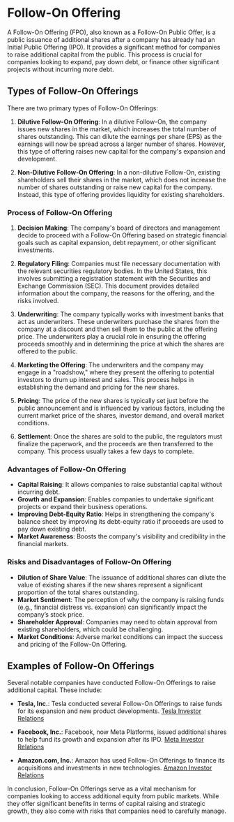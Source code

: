 # Follow-On Offering

A Follow-On Offering (FPO), also known as a Follow-On Public Offer, is a public issuance of additional shares after a company has already had an Initial Public Offering (IPO). It provides a significant method for companies to raise additional capital from the public. This process is crucial for companies looking to expand, pay down debt, or finance other significant projects without incurring more debt.

## Types of Follow-On Offerings

There are two primary types of Follow-On Offerings:

1. **Dilutive Follow-On Offering**: In a dilutive Follow-On, the company issues new shares in the market, which increases the total number of shares outstanding. This can dilute the earnings per share (EPS) as the earnings will now be spread across a larger number of shares. However, this type of offering raises new capital for the company's expansion and development.

2. **Non-Dilutive Follow-On Offering**: In a non-dilutive Follow-On, existing shareholders sell their shares in the market, which does not increase the number of shares outstanding or raise new capital for the company. Instead, this type of offering provides liquidity for existing shareholders.

### Process of Follow-On Offering

1. **Decision Making**: The company's board of directors and management decide to proceed with a Follow-On Offering based on strategic financial goals such as capital expansion, debt repayment, or other significant investments.

2. **Regulatory Filing**: Companies must file necessary documentation with the relevant securities regulatory bodies. In the United States, this involves submitting a registration statement with the Securities and Exchange Commission (SEC). This document provides detailed information about the company, the reasons for the offering, and the risks involved.

3. **Underwriting**: The company typically works with investment banks that act as underwriters. These underwriters purchase the shares from the company at a discount and then sell them to the public at the offering price. The underwriters play a crucial role in ensuring the offering proceeds smoothly and in determining the price at which the shares are offered to the public.

4. **Marketing the Offering**: The underwriters and the company may engage in a "roadshow," where they present the offering to potential investors to drum up interest and sales. This process helps in establishing the demand and pricing for the new shares.

5. **Pricing**: The price of the new shares is typically set just before the public announcement and is influenced by various factors, including the current market price of the shares, investor demand, and overall market conditions.

6. **Settlement**: Once the shares are sold to the public, the regulators must finalize the paperwork, and the proceeds are then transferred to the company. This process usually takes a few days to complete.

### Advantages of Follow-On Offering

- **Capital Raising**: It allows companies to raise substantial capital without incurring debt.
- **Growth and Expansion**: Enables companies to undertake significant projects or expand their business operations.
- **Improving Debt-Equity Ratio**: Helps in strengthening the company's balance sheet by improving its debt-equity ratio if proceeds are used to pay down existing debt.
- **Market Awareness**: Boosts the company's visibility and credibility in the financial markets.

### Risks and Disadvantages of Follow-On Offering

- **Dilution of Share Value**: The issuance of additional shares can dilute the value of existing shares if the new shares represent a significant proportion of the total shares outstanding.
- **Market Sentiment**: The perception of why the company is raising funds (e.g., financial distress vs. expansion) can significantly impact the company’s stock price.
- **Shareholder Approval**: Companies may need to obtain approval from existing shareholders, which could be challenging.
- **Market Conditions**: Adverse market conditions can impact the success and pricing of the Follow-On Offering.

## Examples of Follow-On Offerings

Several notable companies have conducted Follow-On Offerings to raise additional capital. These include:

- **Tesla, Inc.**: Tesla conducted several Follow-On Offerings to raise funds for its expansion and new product developments.
  [Tesla Investor Relations](https://ir.tesla.com/)
  
- **Facebook, Inc.**: Facebook, now Meta Platforms, issued additional shares to help fund its growth and expansion after its IPO.
  [Meta Investor Relations](https://investor.fb.com/)

- **Amazon.com, Inc.**: Amazon has used Follow-On Offerings to finance its acquisitions and investments in new technologies.
  [Amazon Investor Relations](https://www.amazon.com/ir)

In conclusion, Follow-On Offerings serve as a vital mechanism for companies looking to access additional equity from public markets. While they offer significant benefits in terms of capital raising and strategic growth, they also come with risks that companies need to carefully manage.